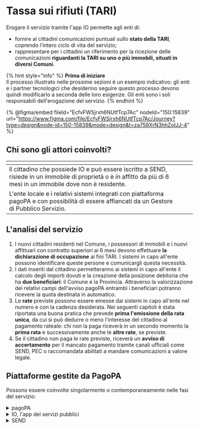 # Tassa sui rifiuti (TARI)

Erogare il servizio tramite l'app IO permette agli enti di:

* fornire ai cittadini comunicazioni puntuali sullo **stato della TARI**, coprendo l’intero ciclo di vita del servizio;
* rappresentare per i cittadini un riferimento per la ricezione delle comunicazioni **riguardanti la TARI su uno o più immobili, situati in diversi Comuni**.

{% hint style="info" %}
**Prima di iniziare**\
Il processo illustrato nelle prossime sezioni è un esempio indicativo: gli enti e i partner tecnologici che desiderino seguire questo processo devono quindi modificarlo a seconda delle loro esigenze. Gli enti sono i soli responsabili dell'erogazione del servizio.
{% endhint %}

{% @figma/embed fileId="EcfvFWSjrxh6NUtfTcp7Ac" nodeId="150:15839" url="https://www.figma.com/file/EcfvFWSjrxh6NUtfTcp7Ac/Journey?type=design&node-id=150-15839&mode=design&t=za758XrN3hhZoIJJ-4" %}

## Chi sono gli attori coinvolti?

<table data-view="cards"><thead><tr><th></th><th></th><th></th></tr></thead><tbody><tr><td>Il cittadino che possiede IO e può essere iscritto a SEND, risiede in un immobile di proprietà o è in affitto da più di 6 mesi in un immobile dove non è residente.</td><td></td><td></td></tr><tr><td>L'ente locale e i relativi sistemi integrati con piattaforma pagoPA e con possibilità di essere affiancati da un Gestore di Pubblico Servizio.</td><td></td><td></td></tr></tbody></table>

## L'analisi del servizio&#x20;

1. I nuovi cittadini residenti nel Comune, i possessori di immobili e i nuovi affittuari con contratto superiori ai 6 mesi devono effettuare **la dichiarazione di occupazione** ai fini TARI. I sistemi in capo all'ente possono identificare queste persone e comunicargli questa necessità.&#x20;
2. I dati inseriti dal cittadino permetteranno ai sistemi in capo all'ente il calcolo degli importi dovuti e la creazione della posizione debitoria che ha **due beneficiari**: il Comune e la Provincia. Attraverso la valorizzazione dei relativi campi dell'avviso pagoPA entrambi i beneficiari potranno ricevere la quota destinata in automatico.&#x20;
3. Le **rate** previste possono essere emesse dai sistemi in capo all'ente nel numero e con la cadenza desiderata. Nei seguenti capitoli è stata riportata una buona pratica che prevede **prima l'emissione della rata unica**, da cui si può dedurre o meno l'interesse del cittadino al pagamento rateale: chi non la paga riceverà in un secondo momento la **prima rata** e successivamente anche le **altre rate**, se previste.&#x20;
4. Se il cittadino non paga le rate previste, riceverà un **avviso di accertamento** per il mancato pagamento tramite canali ufficiali come SEND, PEC o raccomandata abilitati a mandare comunicazioni a valore legale.&#x20;

## Piattaforme gestite da PagoPA

Possono essere coinvolte singolarmente o contemporaneamente nelle fasi del servizio:&#x20;

<details>

<summary>pagoPA</summary>

Su IO, i cittadini possono ricevere e pagare gli avvisi di pagamento pagoPA grazie all'integrazione con l'omonima piattaforma, così come salvare uno o più metodi di pagamento.

[**Vai al sito ->** ](https://www.pagopa.gov.it/)

</details>

<details>

<summary>IO, l'app dei servizi pubblici</summary>

Un unico punto di accesso per interagire in modo semplice e sicuro con i servizi pubblici locali e nazionali, direttamente dal tuo smartphone.

[**Vai al sito ->**](https://io.italia.it/)

</details>

<details>

<summary>SEND</summary>

Su IO, i cittadini possono ricevere tramite SEND (SErvizio Notifiche Digitali) un avviso di cortesia, leggere i documenti notificati e, ove richiesto, procedere al pagamento direttamente in app.&#x20;

[**Vai al sito ->**](https://notifichedigitali.pagopa.it/)

</details>
